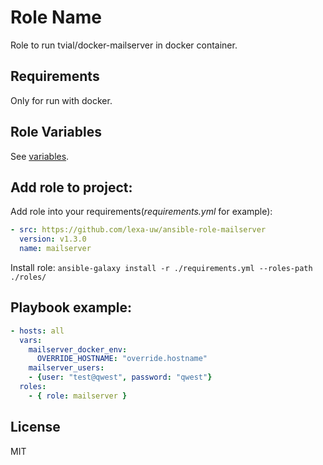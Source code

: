 Role Name
=========

Role to run tvial/docker-mailserver in docker container.

Requirements
------------

Only for run with docker.

Role Variables
--------------

See [variables](defaults/main.yml).

Add role to project:
----------------
Add role into your requirements(_requirements.yml_ for example):
```yaml
- src: https://github.com/lexa-uw/ansible-role-mailserver
  version: v1.3.0
  name: mailserver
```

Install role: `ansible-galaxy install -r ./requirements.yml --roles-path ./roles/`

    
Playbook example:
----------------

```yaml
- hosts: all
  vars:
    mailserver_docker_env:
      OVERRIDE_HOSTNAME: "override.hostname"
    mailserver_users:
    - {user: "test@qwest", password: "qwest"}
  roles:
    - { role: mailserver }
```


License
-------

MIT
